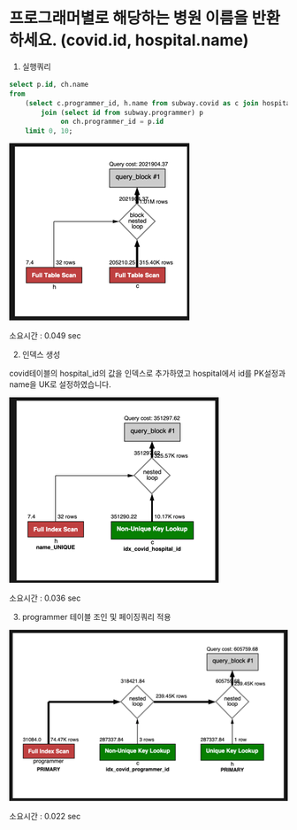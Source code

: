 # 프로그래머별로 해당하는 병원 이름을 반환하세요. (covid.id, hospital.name)
1. 실행쿼리

```sql
select p.id, ch.name
from
    (select c.programmer_id, h.name from subway.covid as c join hospital as h on c.hospital_id = h.id) ch
        join (select id from subway.programmer) p
             on ch.programmer_id = p.id
    limit 0, 10;
```

![인덱스생성전](./step2_before_index.png)

소요시간 : 0.049 sec

2. 인덱스 생성

covid테이블의 hospital_id의 값을 인덱스로 추가하였고 hospital에서 id를 PK설정과 name을 UK로 설정하였습니다.

![인덱스생성후](./step2_after_index.png)

소요시간 : 0.036 sec

3. programmer 테이블 조인 및 페이징쿼리 적용

![페이징쿼리적용후](./step2_after_paging.png)

소요시간 : 0.022 sec
